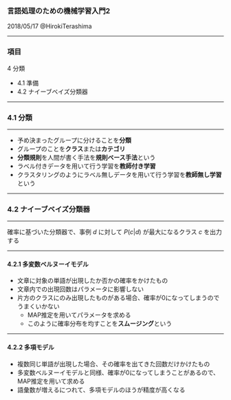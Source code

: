 ### 言語処理のための機械学習入門2

2018/05/17 @HirokiTerashima

---

### 項目

4 分類
- 4.1 準備
- 4.2 ナイーブベイズ分類器

---

### 4.1 分類

---

- 予め決まったグループに分けることを**分類**
- グループのことを**クラス**または**カテゴリ**
- **分類規則**を人間が書く手法を**規則ベース手法**という
- ラベル付きデータを用いて行う学習を**教師付き学習**
- クラスタリングのようにラベル無しデータを用いて行う学習を**教師無し学習**という

---

### 4.2 ナイーブベイズ分類器

---

確率に基づいた分類器で、事例 $d$ に対して $P(c|d)$ が最大になるクラス $c$ を出力する

---

#### 4.2.1 多変数ベルヌーイモデル

- 文章に対象の単語が出現したか否かの確率をかけたもの
- 文章内での出現回数はパラメータに影響しない
- 片方のクラスにのみ出現したものがある場合、確率が0になってしまうのでうまくいかない
  - MAP推定を用いてパラメータを求める
  - このように確率分布を均すことを**スムージング**という

---

#### 4.2.2 多項モデル

- 複数同じ単語が出現した場合、その確率を出てきた回数だけかけたもの
- 多変数ベルヌーイモデルと同様、確率が0になってしまうことがあるので、MAP推定を用いて求める
- 語彙数が増えるにつれて、多項モデルのほうが精度が高くなる
